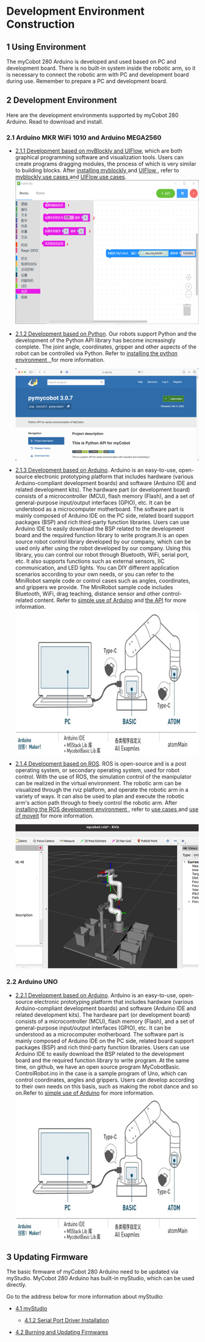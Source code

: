 # Development Environment Construction

## 1 Using Environment

The myCobot 280 Arduino is developed and used based on PC and development board. There is no built-in system inside the robotic arm, so it is necessary to connect the robotic arm with PC and development board during use. Remember to prepare a PC and development board.

## 2 Development Environment

Here are the development environments supported by myCobot 280 Arduino. Read to download and install.

### 2.1 Arduino MKR WiFi 1010 and Arduino MEGA2560

- [2.1.1 Development based on myBlockly and UIFlow](../../5-ProgramingApplication-myblockly-uiflow-mind/README.md), which are both graphical programming software and visualization tools. Users can create programs dragging modules, the process of which is very similar to building blocks. After [installing myblockly ](../../5-ProgramingApplication-myblockly-uiflow-mind/5.1-myblockly/README.md)and [UIFlow ](../../5-ProgramingApplication-myblockly-uiflow-mind/5.2-UIFlow/5.2.1UIFlow_enviorment_building.md), refer to [myblockly use cases ](../../5-ProgramingApplication-myblockly-uiflow-mind/5.1-myblockly/README.md)and [UIFlow use cases](../../5-ProgramingApplication-myblockly-uiflow-mind/5.2-UIFlow/5.2.7UIFlow_Use_Cases.md).
​ ![blockly](../../resourse/2-serialproduct/2.1-280/Arduino/2.1.4.4开发环境的搭建/2.7-1.png)


- [2.1.2 Development based on Python](../../7-ApplicationBasePython/README.md). Our robots support Python and the development of the Python API library has become increasingly complete. The joint angle, coordinates, gripper and other aspects of the robot can be controlled via Python. Refer to [installing the python environment , ](../../7-ApplicationBasePython/7.1_download.md)for more information.

  ![python](../../resourse/2-serialproduct/2.1-280/Arduino/2.1.4.4开发环境的搭建/7.6.6.png)

- [2.1.3 Development based on Arduino](../../10-ArduinoEnv/README.md). Arduino is an easy-to-use, open-source electronic prototyping platform that includes hardware (various Arduino-compliant development boards) and software (Arduino IDE and related development kits). The hardware part (or development board) consists of a microcontroller (MCU), flash memory (Flash), and a set of general-purpose input/output interfaces (GPIO), etc. It can be understood as a microcomputer motherboard. The software part is mainly composed of Arduino IDE on the PC side, related board support packages (BSP) and rich third-party function libraries. Users can use Arduino IDE to easily download the BSP related to the development board and the required function library to write program.It is an open source robot control library developed by our company, which can be used only after using the robot developed by our company. Using this library, you can control our robot through Bluetooth, WiFi, serial port, etc. It also supports functions such as external sensors, IIC communication, and LED lights. You can DIY different application scenarios according to your own needs, or you can refer to the MiniRobot sample code or control cases such as angles, coordinates, and grippers we provide. The MiniRobot sample code includes Bluetooth, WiFi, drag teaching, distance sensor and other control-related content. Refer to [simple use of Arduino](../../10-ArduinoEnv/10.2-arduino_use.md) and [the API](../../10-ArduinoEnv/10.4-api.md) for more information.<br>
 ![arduino](../../resourse/2-serialproduct/2.1-280/Arduino/2.1.4.4开发环境的搭建/23.jpg)


- [2.1.4 Development based on ROS](../../12-ApplicationBaseROS/README.md). ROS is open-source and is a post operating system, or secondary operating system, used for robot control. With the use of ROS, the simulation control of the manipulator can be realized in the virtual environment. The robotic arm can be visualized through the rviz platform, and operate the robotic arm in a variety of ways. It can also be used to plan and execute the robotic arm's action path through to freely control the robotic arm. After [installing the ROS development environment ](../../12-ApplicationBaseROS/12.1-ROS1/12.1.2-环境搭建.md), refer to [use cases ](../../12-ApplicationBaseROS/12.1-ROS1/12.1.4-rivz介绍及使用/README.md)and [use of moveit](../../12-ApplicationBaseROS/12.1-ROS1/12.1.5-Moveit/README.md) for more information.
  
  ![ros](../../resourse/2-serialproduct/2.1-280/Arduino/2.1.4.4开发环境的搭建/open-2.png)
  
  
  

### 2.2 Arduino UNO

* [2.2.1 Development based on Arduino](../../10-ArduinoEnv/README.md). Arduino is an easy-to-use, open-source electronic prototyping platform that includes hardware (various Arduino-compliant development boards) and software (Arduino IDE and related development kits). The hardware part (or development board) consists of a microcontroller (MCU), flash memory (Flash), and a set of general-purpose input/output interfaces (GPIO), etc. It can be understood as a microcomputer motherboard. The software part is mainly composed of Arduino IDE on the PC side, related board support packages (BSP) and rich third-party function libraries. Users can use Arduino IDE to easily download the BSP related to the development board and the required function library to write program. At the same time, on github, we have an open source program MyCobotBasic. ControlRobot.ino in the case is a sample program of Uno, which can control coordinates, angles and grippers. Users can develop according to their own needs on this basis, such as making the robot dance and so on.Refer to [simple use of Arduino](../../10-ArduinoEnv/10.2-arduino_use.md) for more information.
![arduino](../../resourse/2-serialproduct/2.1-280/Arduino/2.1.4.4开发环境的搭建/23.jpg)

## 3 Updating Firmware

The basic firmware of myCobot 280  Arduino need to be updated via myStudio. MyCobot 280 Arduino has built-in myStudio, which can be used directly.

Go to the address below for more information about myStudio:

- [4.1 myStudio](../../4-BasicApplication/4.1-myStudio/README.md)
  - [4.1.2 Serial Port Driver Installation](../../4-BasicApplication/4.1-myStudio/4.1.1-myStudio_download_driverinstalled.md)

- [4.2 Burning and Updating Firmwares](../../4-BasicApplication/4.1-myStudio/4.1.2-myStudio_flash_firmwares.md)
